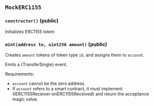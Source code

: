 ## `MockERC1155`

### `constructor()` (public)

Initializes ERC1155 token

### `mint(address to, uint256 amount)` (public)

Creates `amount` tokens of token type `id`, and assigns them to `account`.

Emits a {TransferSingle} event.

Requirements:

- `account` cannot be the zero address.
- If `account` refers to a smart contract, it must implement {IERC1155Receiver-onERC1155Received} and return the
  acceptance magic value.
